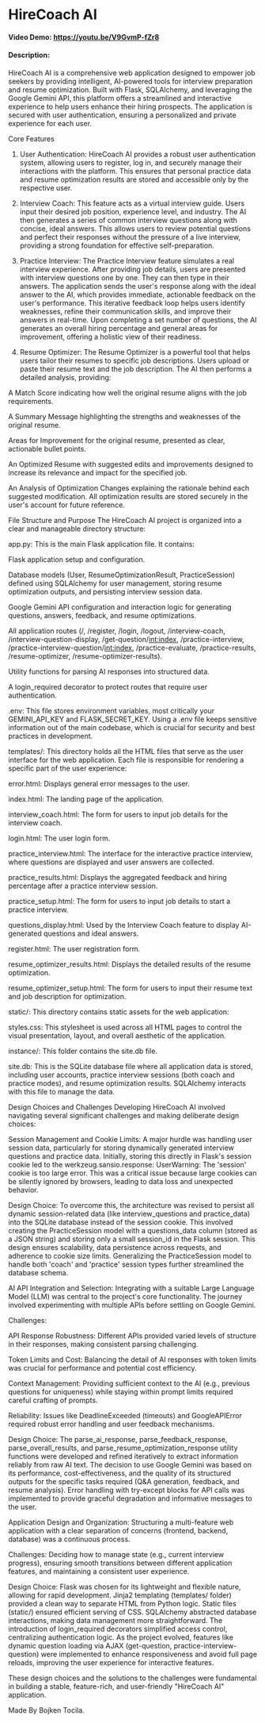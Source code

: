 # HireCoach AI
#### Video Demo: https://youtu.be/V9GvmP-fZr8
#### Description:
HireCoach AI is a comprehensive web application designed to empower job seekers by providing intelligent, AI-powered tools for interview preparation and resume optimization. Built with Flask, SQLAlchemy, and leveraging the Google Gemini API, this platform offers a streamlined and interactive experience to help users enhance their hiring prospects. The application is secured with user authentication, ensuring a personalized and private experience for each user.

Core Features
1. User Authentication:
HireCoach AI provides a robust user authentication system, allowing users to register, log in, and securely manage their interactions with the platform. This ensures that personal practice data and resume optimization results are stored and accessible only by the respective user.

2. Interview Coach:
This feature acts as a virtual interview guide. Users input their desired job position, experience level, and industry. The AI then generates a series of common interview questions along with concise, ideal answers. This allows users to review potential questions and perfect their responses without the pressure of a live interview, providing a strong foundation for effective self-preparation.

3. Practice Interview:
The Practice Interview feature simulates a real interview experience. After providing job details, users are presented with interview questions one by one. They can then type in their answers. The application sends the user's response along with the ideal answer to the AI, which provides immediate, actionable feedback on the user's performance. This iterative feedback loop helps users identify weaknesses, refine their communication skills, and improve their answers in real-time. Upon completing a set number of questions, the AI generates an overall hiring percentage and general areas for improvement, offering a holistic view of their readiness.

4. Resume Optimizer:
The Resume Optimizer is a powerful tool that helps users tailor their resumes to specific job descriptions. Users upload or paste their resume text and the job description. The AI then performs a detailed analysis, providing:

A Match Score indicating how well the original resume aligns with the job requirements.

A Summary Message highlighting the strengths and weaknesses of the original resume.

Areas for Improvement for the original resume, presented as clear, actionable bullet points.

An Optimized Resume with suggested edits and improvements designed to increase its relevance and impact for the specified job.

An Analysis of Optimization Changes explaining the rationale behind each suggested modification.
All optimization results are stored securely in the user's account for future reference.

File Structure and Purpose
The HireCoach AI project is organized into a clear and manageable directory structure:

app.py: This is the main Flask application file. It contains:

Flask application setup and configuration.

Database models (User, ResumeOptimizationResult, PracticeSession) defined using SQLAlchemy for user management, storing resume optimization outputs, and persisting interview session data.

Google Gemini API configuration and interaction logic for generating questions, answers, feedback, and resume optimizations.

All application routes (/, /register, /login, /logout, /interview-coach, /interview-question-display, /get-question/<int:index>, /practice-interview, /practice-interview-question/<int:index>, /practice-evaluate, /practice-results, /resume-optimizer, /resume-optimizer-results).

Utility functions for parsing AI responses into structured data.

A login_required decorator to protect routes that require user authentication.

.env: This file stores environment variables, most critically your GEMINI_API_KEY and FLASK_SECRET_KEY. Using a .env file keeps sensitive information out of the main codebase, which is crucial for security and best practices in development.

templates/: This directory holds all the HTML files that serve as the user interface for the web application. Each file is responsible for rendering a specific part of the user experience:

error.html: Displays general error messages to the user.

index.html: The landing page of the application.

interview_coach.html: The form for users to input job details for the interview coach.

login.html: The user login form.

practice_interview.html: The interface for the interactive practice interview, where questions are displayed and user answers are collected.

practice_results.html: Displays the aggregated feedback and hiring percentage after a practice interview session.

practice_setup.html: The form for users to input job details to start a practice interview.

questions_display.html: Used by the Interview Coach feature to display AI-generated questions and ideal answers.

register.html: The user registration form.

resume_optimizer_results.html: Displays the detailed results of the resume optimization.

resume_optimizer_setup.html: The form for users to input their resume text and job description for optimization.

static/: This directory contains static assets for the web application:

styles.css: This stylesheet is used across all HTML pages to control the visual presentation, layout, and overall aesthetic of the application.

instance/: This folder contains the site.db file.

site.db: This is the SQLite database file where all application data is stored, including user accounts, practice interview sessions (both coach and practice modes), and resume optimization results. SQLAlchemy interacts with this file to manage the data.

Design Choices and Challenges
Developing HireCoach AI involved navigating several significant challenges and making deliberate design choices:

Session Management and Cookie Limits: A major hurdle was handling user session data, particularly for storing dynamically generated interview questions and practice data. Initially, storing this directly in Flask's session cookie led to the werkzeug.sansio.response: UserWarning: The 'session' cookie is too large error. This was a critical issue because large cookies can be silently ignored by browsers, leading to data loss and unexpected behavior.

Design Choice: To overcome this, the architecture was revised to persist all dynamic session-related data (like interview_questions and practice_data) into the SQLite database instead of the session cookie. This involved creating the PracticeSession model with a questions_data column (stored as a JSON string) and storing only a small session_id in the Flask session. This design ensures scalability, data persistence across requests, and adherence to cookie size limits. Generalizing the PracticeSession model to handle both 'coach' and 'practice' session types further streamlined the database schema.

AI API Integration and Selection: Integrating with a suitable Large Language Model (LLM) was central to the project's core functionality. The journey involved experimenting with multiple APIs before settling on Google Gemini.

Challenges:

API Response Robustness: Different APIs provided varied levels of structure in their responses, making consistent parsing challenging.

Token Limits and Cost: Balancing the detail of AI responses with token limits was crucial for performance and potential cost efficiency.

Context Management: Providing sufficient context to the AI (e.g., previous questions for uniqueness) while staying within prompt limits required careful crafting of prompts.

Reliability: Issues like DeadlineExceeded (timeouts) and GoogleAPIError required robust error handling and user feedback mechanisms.

Design Choice: The parse_ai_response, parse_feedback_response, parse_overall_results, and parse_resume_optimization_response utility functions were developed and refined iteratively to extract information reliably from raw AI text. The decision to use Google Gemini was based on its performance, cost-effectiveness, and the quality of its structured outputs for the specific tasks required (Q&A generation, feedback, and resume analysis). Error handling with try-except blocks for API calls was implemented to provide graceful degradation and informative messages to the user.

Application Design and Organization: Structuring a multi-feature web application with a clear separation of concerns (frontend, backend, database) was a continuous process.

Challenges: Deciding how to manage state (e.g., current interview progress), ensuring smooth transitions between different application features, and maintaining a consistent user experience.

Design Choice: Flask was chosen for its lightweight and flexible nature, allowing for rapid development. Jinja2 templating (templates/ folder) provided a clean way to separate HTML from Python logic. Static files (static/) ensured efficient serving of CSS. SQLAlchemy abstracted database interactions, making data management more straightforward. The introduction of login_required decorators simplified access control, centralizing authentication logic. As the project evolved, features like dynamic question loading via AJAX (get-question, practice-interview-question) were implemented to enhance responsiveness and avoid full page reloads, improving the user experience for interactive features.

These design choices and the solutions to the challenges were fundamental in building a stable, feature-rich, and user-friendly "HireCoach AI" application.

Made By Bojken Tocila.